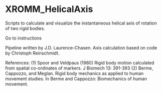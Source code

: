 # XROMM_HelicalAxis
 Scripts to calculate and visualize the instantaneous helical axis of rotation of two rigid bodies.
 
 Go to instructions
 
Pipeline written by J.D. Laurence-Chasen. Axis calculation based on code by Christoph Reinschmidt.
 
References:   (1) Spoor and Veldpaus (1980) Rigid body motion calculated
                   from spatial co-ordinates of markers. 
                   J Biomech 13: 391-393
               (2) Berme, Cappozzo, and Meglan. Rigid body mechanics
                   as applied to human movement studies. In Berme and 
                   Cappozzo: Biomechanics of human movement.

